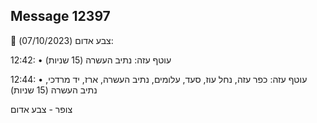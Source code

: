 ## Message 12397

🔴 צבע אדום (07/10/2023):

12:42:
• עוטף עזה: נתיב העשרה (15 שניות)

12:44:
• עוטף עזה: כפר עזה, נחל עוז, סעד, עלומים, נתיב העשרה, ארז, יד מרדכי, נתיב העשרה (15 שניות)

צופר - צבע אדום

